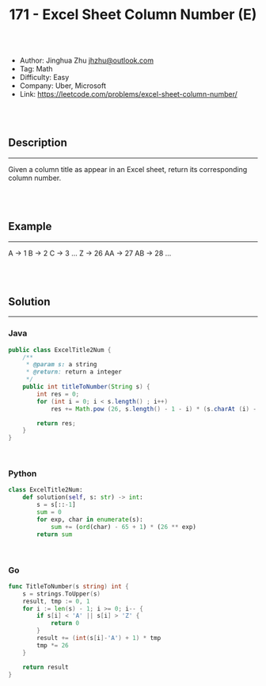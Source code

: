 # <center>171 - Excel Sheet Column Number (E)</center> 



<br></br>

* Author: Jinghua Zhu <jhzhu@outlook.com>
* Tag: Math
* Difficulty: Easy
* Company: Uber, Microsoft
* Link: https://leetcode.com/problems/excel-sheet-column-number/

<br></br>



## Description
----
Given a column title as appear in an Excel sheet, return its corresponding column number.

<br></br>



## Example
----
A -> 1
B -> 2
C -> 3
...
Z -> 26
AA -> 27
AB -> 28 
...

<br></br>



## Solution
----
### Java
```java
public class ExcelTitle2Num {
	/**
     * @param s: a string
     * @return: return a integer
     */
    public int titleToNumber(String s) {
        int res = 0;
        for (int i = 0; i < s.length() ; i++)
            res += Math.pow (26, s.length() - 1 - i) * (s.charAt (i) - 64);

        return res;
    }
}
```

<br>


### Python
```python
class ExcelTitle2Num:
    def solution(self, s: str) -> int:
        s = s[::-1]
        sum = 0
        for exp, char in enumerate(s):
            sum += (ord(char) - 65 + 1) * (26 ** exp)
        return sum
```

<br>


### Go
```go
func TitleToNumber(s string) int {
	s = strings.ToUpper(s)
	result, tmp := 0, 1
	for i := len(s) - 1; i >= 0; i-- {
		if s[i] < 'A' || s[i] > 'Z' {
			return 0
		}
		result += (int(s[i]-'A') + 1) * tmp
		tmp *= 26
	}

	return result
}
```
